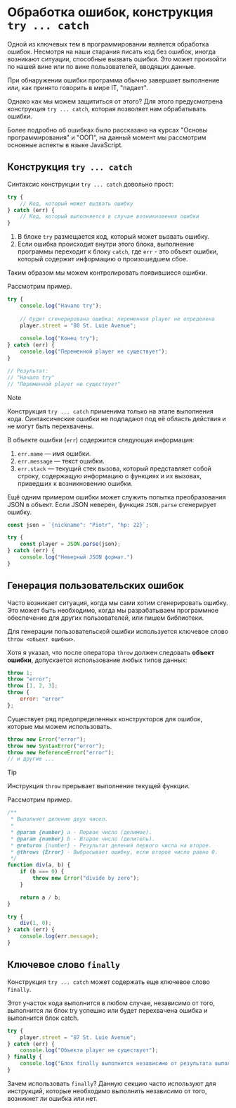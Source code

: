 # Обработка ошибок, конструкция `try ... catch`

Одной из ключевых тем в программировании является обработка ошибок. Несмотря на наши старания писать код без ошибок, иногда возникают ситуации, способные вызвать ошибки. Это может произойти по нашей вине или по вине пользователей, вводящих данные.

При обнаружении ошибки программа обычно завершает выполнение или, как принято говорить в мире IT, "падает".

Однако как мы можем защититься от этого? Для этого предусмотрена конструкция `try ... catch`, которая позволяет нам обрабатывать ошибки.

Более подробно об ошибках было рассказано на курсах "Основы программирования" и "ООП", на данный момент мы рассмотрим основные аспекты в языке JavaScript.

## Конструкция `try ... catch`

Синтаксис конструкции `try ... catch` довольно прост:

```js
try {
    // Код, который может вызвать ошибку
} catch (err) {
    // Код, который выполняется в случае возникновения ошибки
}
```

1. В блоке `try` размещается код, который может вызвать ошибку.
2. Если ошибка происходит внутри этого блока, выполнение программы переходит к блоку `catch`, где `err` - это объект ошибки, который содержит информацию о произошедшем сбое.

Таким образом мы можем контролировать появившиеся ошибки.

Рассмотрим пример.
```js
try {
    console.log("Начало try");
    
    // будет сгенерирована ошибка: переменная player не определена
    player.street = "80 St. Luie Avenue";
    
    console.log("Конец try");
} catch (err) {
    console.log("Переменной player не существует");
}

// Результат:
// "Начало try"
// "Переменной player не существует"
```

> [!NOTE]
> Конструкция `try ... catch` применима только на этапе выполнения кода. Синтаксические ошибки не подпадают под её область действия и не могут быть перехвачены.

В объекте ошибки (`err`) содержится следующая информация:
1. `err.name` — имя ошибки.
2. `err.message` — текст ошибки.
3. `err.stack` — текущий стек вызова, который представляет собой строку, содержащую информацию о функциях и их вызовах, приведших к возникновению ошибки.

Ещё одним примером ошибки может служить попытка преобразования JSON в объект. Если JSON неверен, функция `JSON.parse` сгенерирует ошибку.

```js
const json = `{nickname": "Piotr", "hp: 22}`;

try {
    const player = JSON.parse(json);
} catch (err) {
    console.log("Неверный JSON формат.")
}
```

## Генерация пользовательских ошибок

Часто возникает ситуация, когда мы сами хотим сгенерировать ошибку. Это может быть необходимо, когда мы разрабатываем программное обеспечение для других пользователей, или пишем библиотеки.

Для генерации пользовательской ошибки используется ключевое слово `throw <объект ошибки>`.

Хотя я указал, что после оператора `throw` должен следовать **объект ошибки**, допускается использование любых типов данных:

```javascript
throw 1;
throw "error";
throw [1, 2, 3];
throw {
    error: "error"
};
```

Существует ряд предопределенных конструкторов для ошибок, которые мы можем использовать.
```js
throw new Error("error");
throw new SyntaxError("error");
throw new ReferenceError("error");
// и другие ...
```

> [!TIP]
> Инструкция `throw` прерывает выполнение текущей функции.

Рассмотрим пример.
```js
/**
 * Выполняет деление двух чисел.
 *
 * @param {number} a - Первое число (делимое).
 * @param {number} b - Второе число (делитель).
 * @returns {number} - Результат деления первого числа на второе.
 * @throws {Error} - Выбрасывает ошибку, если второе число равно 0.
 */
function div(a, b) {
    if (b === 0) {
        throw new Error("divide by zero");
    }

    return a / b;
}

try {
    div(1, 0);
} catch (err) {
    console.log(err.message);
}
```

## Ключевое слово `finally`

Конструкция `try ... catch` может содержать еще ключевое слово `finally`.

Этот участок кода выполнится в любом случае, независимо от того, выполнится ли блок try успешно или будет перехвачена ошибка и выполнится блок catch.

```javascript
try {
    player.street = "87 St. Luie Avenue";
} catch (err) {
    console.log("Объекта player не существует");
} finally {
    console.log("Блок finally выполнится независимо от результата выполнения try-catch.");
}
```

Зачем использовать `finally`? Данную секцию часто используют для инструкций, которые необходимо выполнить независимо от того, возникнет ли ошибка или нет.